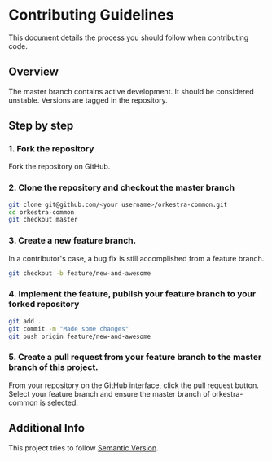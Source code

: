 Contributing Guidelines
=======================

This document details the process you should follow when contributing code.

Overview
--------

The master branch contains active development. It should be considered unstable. Versions are tagged in the repository.


Step by step
------------

### 1. Fork the repository

Fork the repository on GitHub.

### 2. Clone the repository and checkout the master branch

``` bash
git clone git@github.com/<your username>/orkestra-common.git
cd orkestra-common
git checkout master
```

### 3. Create a new feature branch.

In a contributor's case, a bug fix is still accomplished from a feature branch.

``` bash
git checkout -b feature/new-and-awesome
```

### 4. Implement the feature, publish your feature branch to your forked repository

``` bash
git add .
git commit -m "Made some changes"
git push origin feature/new-and-awesome
```

### 5. Create a pull request from your feature branch to the master branch of this project.

From your repository on the GitHub interface, click the pull request button. Select your feature branch and ensure
the master branch of orkestra-common is selected.



Additional Info
---------------

This project tries to follow [Semantic Version](http://semver.org).
